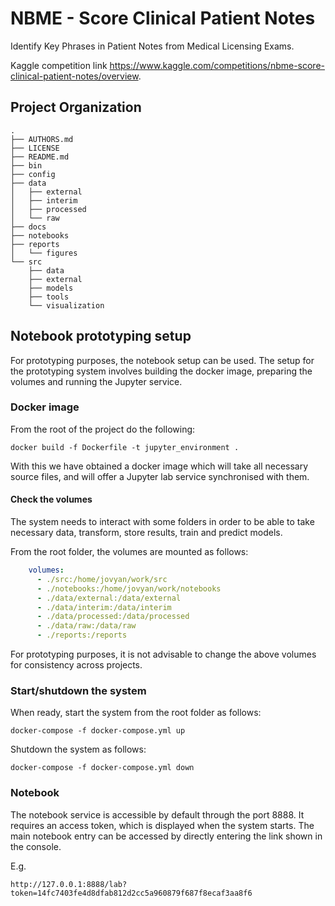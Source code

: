 NBME - Score Clinical Patient Notes
==============================

Identify Key Phrases in Patient Notes from Medical Licensing Exams.

Kaggle competition link https://www.kaggle.com/competitions/nbme-score-clinical-patient-notes/overview.

Project Organization
--------------------

    .
    ├── AUTHORS.md
    ├── LICENSE
    ├── README.md
    ├── bin
    ├── config
    ├── data
    │   ├── external
    │   ├── interim
    │   ├── processed
    │   └── raw
    ├── docs
    ├── notebooks
    ├── reports
    │   └── figures
    └── src
        ├── data
        ├── external
        ├── models
        ├── tools
        └── visualization

## Notebook prototyping setup

For prototyping purposes, the notebook setup can be used. The setup for
the prototyping system involves building the docker image, preparing the
volumes and running the Jupyter service.


### Docker image

From the root of the project do the following:

```commandline
docker build -f Dockerfile -t jupyter_environment .
```
With this we have obtained a docker image which will take all necessary
source files, and will offer a Jupyter lab service synchronised with them.


#### Check the volumes

The system needs to interact with some folders in order to be able to take 
necessary data, transform, store results, train and predict models.

From the root folder, the volumes are mounted as follows:

```yaml
    volumes:
      - ./src:/home/jovyan/work/src
      - ./notebooks:/home/jovyan/work/notebooks
      - ./data/external:/data/external
      - ./data/interim:/data/interim
      - ./data/processed:/data/processed
      - ./data/raw:/data/raw
      - ./reports:/reports
```

For prototyping purposes, it is not advisable to change the above
volumes for consistency across projects.


### Start/shutdown the system

When ready, start the system from the root folder as follows:

```commandline
docker-compose -f docker-compose.yml up
```

Shutdown the system as follows:

```commandline
docker-compose -f docker-compose.yml down
```


### Notebook

The notebook service is accessible by default through the port 8888. It
requires an access token, which is displayed when the system starts. The
main notebook entry can be accessed by directly entering the link shown in
the console.

E.g.

```
http://127.0.0.1:8888/lab?token=14fc7403fe4d8dfab812d2cc5a960879f687f8ecaf3aa8f6
```
